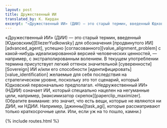 ```yaml
---
layout: post
title: Дружественный ИИ
translated_by: К. Кирдан
excerpt: "«Дружественный ИИ» (ДИИ) — это старый термин, введенный Юдковским для обозначения продвинутого ИИ, успешно согласованного с какой-нибудь идеализированной версией человеческих ценностей, — например, с экстраполированным волением."
---
```

«Дружественный ИИ» (ДИИ) — это старый термин, введенный [Юдковским][EliezerYudkowsky] для обозначения [продвинутого ИИ][advanced_agent], успешно [согласованного][value_alignment_problem] с какой-нибудь идеализированной версией человеческих ценностей, — например, с экстраполированным волением. В текущем употреблении термина присутствует легкий оттенок значительной [суверенности][Sovereign] ИИ и/или его способности [идентифицировать][value_identification] желаемые для себя последствия на стратегическом уровне, поскольку это тот сценарий, который Юдковский первоначально предполагал. «Недружественный ИИ» (НДИИ) означает ИИ, который специально нацелен на негуманные цели, например, [максимизатор скрепок][paperclip_maximizer]. (Обратите внимание: это значит, что есть вещи, которые не являются ни ДИИ, ни НДИИ. Например, [джинны][task_agi], которые рассматривают только краткосрочные цели. Или, если уж на то пошло, камни.)

{% include routes.html %}
